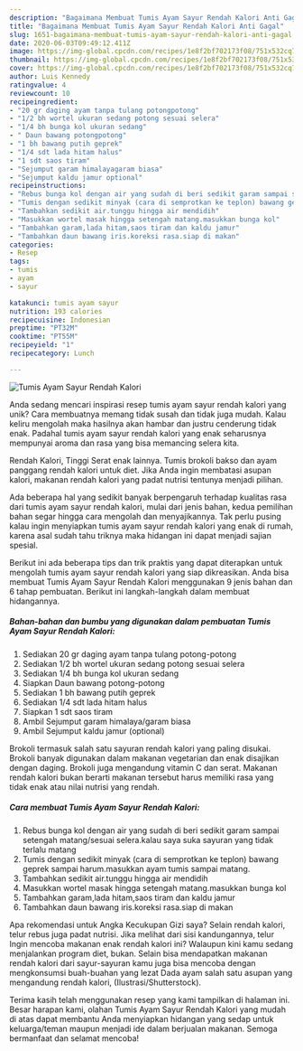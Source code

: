 ```yaml
---
description: "Bagaimana Membuat Tumis Ayam Sayur Rendah Kalori Anti Gagal"
title: "Bagaimana Membuat Tumis Ayam Sayur Rendah Kalori Anti Gagal"
slug: 1651-bagaimana-membuat-tumis-ayam-sayur-rendah-kalori-anti-gagal
date: 2020-06-03T09:49:12.411Z
image: https://img-global.cpcdn.com/recipes/1e8f2bf702173f08/751x532cq70/tumis-ayam-sayur-rendah-kalori-foto-resep-utama.jpg
thumbnail: https://img-global.cpcdn.com/recipes/1e8f2bf702173f08/751x532cq70/tumis-ayam-sayur-rendah-kalori-foto-resep-utama.jpg
cover: https://img-global.cpcdn.com/recipes/1e8f2bf702173f08/751x532cq70/tumis-ayam-sayur-rendah-kalori-foto-resep-utama.jpg
author: Luis Kennedy
ratingvalue: 4
reviewcount: 10
recipeingredient:
- "20 gr daging ayam tanpa tulang potongpotong"
- "1/2 bh wortel ukuran sedang potong sesuai selera"
- "1/4 bh bunga kol ukuran sedang"
- " Daun bawang potongpotong"
- "1 bh bawang putih geprek"
- "1/4 sdt lada hitam halus"
- "1 sdt saos tiram"
- "Sejumput garam himalayagaram biasa"
- "Sejumput kaldu jamur optional"
recipeinstructions:
- "Rebus bunga kol dengan air yang sudah di beri sedikit garam sampai setengah matang/sesuai selera.kalau saya suka sayuran yang tidak terlalu matang"
- "Tumis dengan sedikit minyak (cara di semprotkan ke teplon) bawang geprek sampai harum.masukkan ayam tumis sampai matang."
- "Tambahkan sedikit air.tunggu hingga air mendidih"
- "Masukkan wortel masak hingga setengah matang.masukkan bunga kol"
- "Tambahkan garam,lada hitam,saos tiram dan kaldu jamur"
- "Tambahkan daun bawang iris.koreksi rasa.siap di makan"
categories:
- Resep
tags:
- tumis
- ayam
- sayur

katakunci: tumis ayam sayur 
nutrition: 193 calories
recipecuisine: Indonesian
preptime: "PT32M"
cooktime: "PT55M"
recipeyield: "1"
recipecategory: Lunch

---
```



![Tumis Ayam Sayur Rendah Kalori](https://img-global.cpcdn.com/recipes/1e8f2bf702173f08/751x532cq70/tumis-ayam-sayur-rendah-kalori-foto-resep-utama.jpg)

Anda sedang mencari inspirasi resep tumis ayam sayur rendah kalori yang unik? Cara membuatnya memang tidak susah dan tidak juga mudah. Kalau keliru mengolah maka hasilnya akan hambar dan justru cenderung tidak enak. Padahal tumis ayam sayur rendah kalori yang enak seharusnya mempunyai aroma dan rasa yang bisa memancing selera kita.

Rendah Kalori, Tinggi Serat enak lainnya. Tumis brokoli bakso dan ayam panggang rendah kalori untuk diet. Jika Anda ingin membatasi asupan kalori, makanan rendah kalori yang padat nutrisi tentunya menjadi pilihan.

Ada beberapa hal yang sedikit banyak berpengaruh terhadap kualitas rasa dari tumis ayam sayur rendah kalori, mulai dari jenis bahan, kedua pemilihan bahan segar hingga cara mengolah dan menyajikannya. Tak perlu pusing kalau ingin menyiapkan tumis ayam sayur rendah kalori yang enak di rumah, karena asal sudah tahu triknya maka hidangan ini dapat menjadi sajian spesial.


Berikut ini ada beberapa tips dan trik praktis yang dapat diterapkan untuk mengolah tumis ayam sayur rendah kalori yang siap dikreasikan. Anda bisa membuat Tumis Ayam Sayur Rendah Kalori menggunakan 9 jenis bahan dan 6 tahap pembuatan. Berikut ini langkah-langkah dalam membuat hidangannya.

<!--inarticleads1-->

##### Bahan-bahan dan bumbu yang digunakan dalam pembuatan Tumis Ayam Sayur Rendah Kalori:

1. Sediakan 20 gr daging ayam tanpa tulang potong-potong
1. Sediakan 1/2 bh wortel ukuran sedang potong sesuai selera
1. Sediakan 1/4 bh bunga kol ukuran sedang
1. Siapkan  Daun bawang potong-potong
1. Sediakan 1 bh bawang putih geprek
1. Sediakan 1/4 sdt lada hitam halus
1. Siapkan 1 sdt saos tiram
1. Ambil Sejumput garam himalaya/garam biasa
1. Ambil Sejumput kaldu jamur (optional)


Brokoli termasuk salah satu sayuran rendah kalori yang paling disukai. Brokoli banyak digunakan dalam makanan vegetarian dan enak disajikan dengan daging. Brokoli juga mengandung vitamin C dan serat. Makanan rendah kalori bukan berarti makanan tersebut harus memiliki rasa yang tidak enak atau nilai nutrisi yang rendah. 

<!--inarticleads2-->

##### Cara membuat Tumis Ayam Sayur Rendah Kalori:

1. Rebus bunga kol dengan air yang sudah di beri sedikit garam sampai setengah matang/sesuai selera.kalau saya suka sayuran yang tidak terlalu matang
1. Tumis dengan sedikit minyak (cara di semprotkan ke teplon) bawang geprek sampai harum.masukkan ayam tumis sampai matang.
1. Tambahkan sedikit air.tunggu hingga air mendidih
1. Masukkan wortel masak hingga setengah matang.masukkan bunga kol
1. Tambahkan garam,lada hitam,saos tiram dan kaldu jamur
1. Tambahkan daun bawang iris.koreksi rasa.siap di makan


Apa rekomendasi untuk Angka Kecukupan Gizi saya? Selain rendah kalori, telur rebus juga padat nutrisi. Jika melihat dari sisi kandungannya, telur Ingin mencoba makanan enak rendah kalori ini? Walaupun kini kamu sedang menjalankan program diet, bukan. Selain bisa mendapatkan makanan rendah kalori dari sayur-sayuran kamu juga bisa mencoba dengan mengkonsumsi buah-buahan yang lezat Dada ayam salah satu asupan yang mengandung rendah kalori, (Ilustrasi/Shutterstock). 

Terima kasih telah menggunakan resep yang kami tampilkan di halaman ini. Besar harapan kami, olahan Tumis Ayam Sayur Rendah Kalori yang mudah di atas dapat membantu Anda menyiapkan hidangan yang sedap untuk keluarga/teman maupun menjadi ide dalam berjualan makanan. Semoga bermanfaat dan selamat mencoba!

